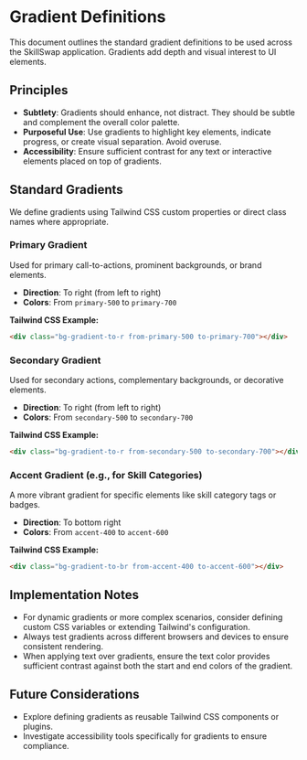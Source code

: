 # Gradient Definitions

This document outlines the standard gradient definitions to be used across the SkillSwap application. Gradients add depth and visual interest to UI elements.

## Principles

-   **Subtlety**: Gradients should enhance, not distract. They should be subtle and complement the overall color palette.
-   **Purposeful Use**: Use gradients to highlight key elements, indicate progress, or create visual separation. Avoid overuse.
-   **Accessibility**: Ensure sufficient contrast for any text or interactive elements placed on top of gradients.

## Standard Gradients

We define gradients using Tailwind CSS custom properties or direct class names where appropriate.

### Primary Gradient

Used for primary call-to-actions, prominent backgrounds, or brand elements.

*   **Direction**: To right (from left to right)
*   **Colors**: From `primary-500` to `primary-700`

**Tailwind CSS Example:**

```html
<div class="bg-gradient-to-r from-primary-500 to-primary-700"></div>
```

### Secondary Gradient

Used for secondary actions, complementary backgrounds, or decorative elements.

*   **Direction**: To right (from left to right)
*   **Colors**: From `secondary-500` to `secondary-700`

**Tailwind CSS Example:**

```html
<div class="bg-gradient-to-r from-secondary-500 to-secondary-700"></div>
```

### Accent Gradient (e.g., for Skill Categories)

A more vibrant gradient for specific elements like skill category tags or badges.

*   **Direction**: To bottom right
*   **Colors**: From `accent-400` to `accent-600`

**Tailwind CSS Example:**

```html
<div class="bg-gradient-to-br from-accent-400 to-accent-600"></div>
```

## Implementation Notes

-   For dynamic gradients or more complex scenarios, consider defining custom CSS variables or extending Tailwind's configuration.
-   Always test gradients across different browsers and devices to ensure consistent rendering.
-   When applying text over gradients, ensure the text color provides sufficient contrast against both the start and end colors of the gradient.

## Future Considerations

-   Explore defining gradients as reusable Tailwind CSS components or plugins.
-   Investigate accessibility tools specifically for gradients to ensure compliance.
